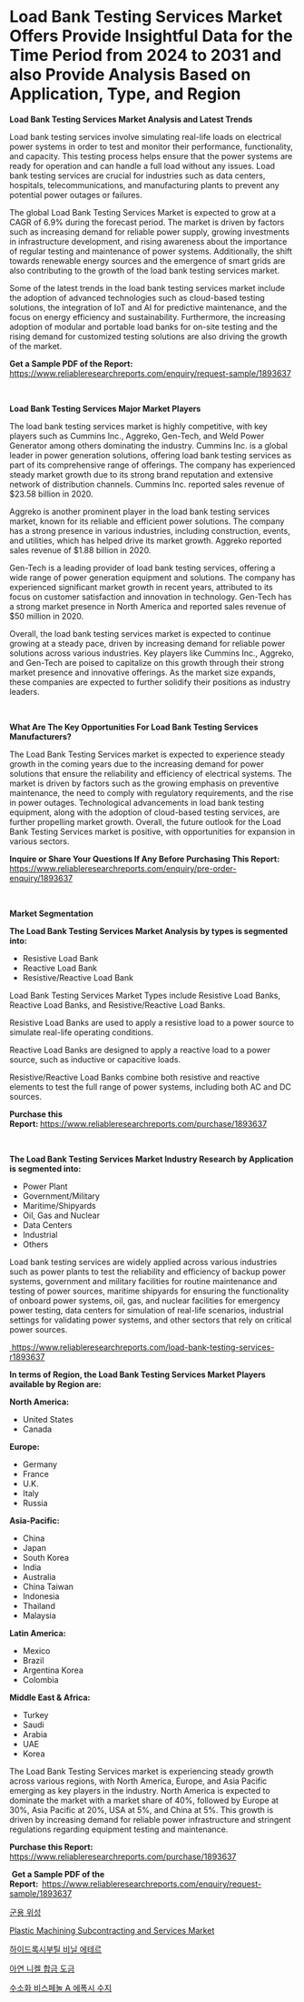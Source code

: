 <p><h1>Load Bank Testing Services Market Offers Provide Insightful Data for the Time Period from 2024 to 2031 and also Provide Analysis Based on Application, Type, and Region</h1></p><p><strong>Load Bank Testing Services Market Analysis and Latest Trends</strong></p>
<p><p>Load bank testing services involve simulating real-life loads on electrical power systems in order to test and monitor their performance, functionality, and capacity. This testing process helps ensure that the power systems are ready for operation and can handle a full load without any issues. Load bank testing services are crucial for industries such as data centers, hospitals, telecommunications, and manufacturing plants to prevent any potential power outages or failures.</p><p>The global Load Bank Testing Services Market is expected to grow at a CAGR of 6.9% during the forecast period. The market is driven by factors such as increasing demand for reliable power supply, growing investments in infrastructure development, and rising awareness about the importance of regular testing and maintenance of power systems. Additionally, the shift towards renewable energy sources and the emergence of smart grids are also contributing to the growth of the load bank testing services market.</p><p>Some of the latest trends in the load bank testing services market include the adoption of advanced technologies such as cloud-based testing solutions, the integration of IoT and AI for predictive maintenance, and the focus on energy efficiency and sustainability. Furthermore, the increasing adoption of modular and portable load banks for on-site testing and the rising demand for customized testing solutions are also driving the growth of the market.</p></p>
<p><strong>Get a Sample PDF of the Report:&nbsp;</strong> <a href="https://www.reliableresearchreports.com/enquiry/request-sample/1893637">https://www.reliableresearchreports.com/enquiry/request-sample/1893637</a></p>
<p>&nbsp;</p>
<p><strong>Load Bank Testing Services Major Market Players</strong></p>
<p><p>The load bank testing services market is highly competitive, with key players such as Cummins Inc., Aggreko, Gen-Tech, and Weld Power Generator among others dominating the industry. Cummins Inc. is a global leader in power generation solutions, offering load bank testing services as part of its comprehensive range of offerings. The company has experienced steady market growth due to its strong brand reputation and extensive network of distribution channels. Cummins Inc. reported sales revenue of $23.58 billion in 2020.</p><p>Aggreko is another prominent player in the load bank testing services market, known for its reliable and efficient power solutions. The company has a strong presence in various industries, including construction, events, and utilities, which has helped drive its market growth. Aggreko reported sales revenue of $1.88 billion in 2020.</p><p>Gen-Tech is a leading provider of load bank testing services, offering a wide range of power generation equipment and solutions. The company has experienced significant market growth in recent years, attributed to its focus on customer satisfaction and innovation in technology. Gen-Tech has a strong market presence in North America and reported sales revenue of $50 million in 2020.</p><p>Overall, the load bank testing services market is expected to continue growing at a steady pace, driven by increasing demand for reliable power solutions across various industries. Key players like Cummins Inc., Aggreko, and Gen-Tech are poised to capitalize on this growth through their strong market presence and innovative offerings. As the market size expands, these companies are expected to further solidify their positions as industry leaders.</p></p>
<p>&nbsp;</p>
<p><strong>What Are The Key Opportunities For Load Bank Testing Services Manufacturers?</strong></p>
<p><p>The Load Bank Testing Services market is expected to experience steady growth in the coming years due to the increasing demand for power solutions that ensure the reliability and efficiency of electrical systems. The market is driven by factors such as the growing emphasis on preventive maintenance, the need to comply with regulatory requirements, and the rise in power outages. Technological advancements in load bank testing equipment, along with the adoption of cloud-based testing services, are further propelling market growth. Overall, the future outlook for the Load Bank Testing Services market is positive, with opportunities for expansion in various sectors.</p></p>
<p><strong>Inquire or Share Your Questions If Any Before Purchasing This Report:</strong> <a href="https://www.reliableresearchreports.com/enquiry/pre-order-enquiry/1893637">https://www.reliableresearchreports.com/enquiry/pre-order-enquiry/1893637</a></p>
<p>&nbsp;</p>
<p><strong>Market Segmentation</strong></p>
<p><strong>The Load Bank Testing Services Market Analysis by types is segmented into:</strong></p>
<p><ul><li>Resistive Load Bank</li><li>Reactive Load Bank</li><li>Resistive/Reactive Load Bank</li></ul></p>
<p><p>Load Bank Testing Services Market Types include Resistive Load Banks, Reactive Load Banks, and Resistive/Reactive Load Banks. </p><p>Resistive Load Banks are used to apply a resistive load to a power source to simulate real-life operating conditions. </p><p>Reactive Load Banks are designed to apply a reactive load to a power source, such as inductive or capacitive loads. </p><p>Resistive/Reactive Load Banks combine both resistive and reactive elements to test the full range of power systems, including both AC and DC sources.</p></p>
<p><strong>Purchase this Report:&nbsp;</strong><a href="https://www.reliableresearchreports.com/purchase/1893637">https://www.reliableresearchreports.com/purchase/1893637</a></p>
<p>&nbsp;</p>
<p><strong>The Load Bank Testing Services Market Industry Research by Application is segmented into:</strong></p>
<p><ul><li>Power Plant</li><li>Government/Military</li><li>Maritime/Shipyards</li><li>Oil, Gas and Nuclear</li><li>Data Centers</li><li>Industrial</li><li>Others</li></ul></p>
<p><p>Load bank testing services are widely applied across various industries such as power plants to test the reliability and efficiency of backup power systems, government and military facilities for routine maintenance and testing of power sources, maritime shipyards for ensuring the functionality of onboard power systems, oil, gas, and nuclear facilities for emergency power testing, data centers for simulation of real-life scenarios, industrial settings for validating power systems, and other sectors that rely on critical power sources.</p></p>
<p><a href="https://www.reliableresearchreports.com/load-bank-testing-services-r1893637">&nbsp;https://www.reliableresearchreports.com/load-bank-testing-services-r1893637</a></p>
<p><strong>In terms of Region, the Load Bank Testing Services Market Players available by Region are:</strong></p>
<p>
    <p> <strong> North America: </strong>
        <ul>
            <li>United States</li>
            <li>Canada</li>
        </ul>
        </p> 
    <p> <strong> Europe: </strong>
        <ul>
            <li>Germany</li>
            <li>France</li>
            <li>U.K.</li>
            <li>Italy</li>
            <li>Russia</li>
        </ul>
        </p> 
    <p> <strong> Asia-Pacific: </strong>
        <ul>
            <li>China</li>
            <li>Japan</li>
            <li>South Korea</li>
            <li>India</li>
            <li>Australia</li>
            <li>China Taiwan</li>
            <li>Indonesia</li>
            <li>Thailand</li>
            <li>Malaysia</li>
        </ul>
        </p> 
    <p> <strong> Latin America: </strong>
        <ul>
            <li>Mexico</li>
            <li>Brazil</li>
            <li>Argentina Korea</li>
            <li>Colombia</li>
        </ul>
        </p> 
    <p> <strong> Middle East & Africa: </strong>
        <ul>
            <li>Turkey</li>
            <li>Saudi</li>
            <li>Arabia</li>
            <li>UAE</li>
            <li>Korea</li>
        </ul>
    </p>
    </p>
<p><p>The Load Bank Testing Services market is experiencing steady growth across various regions, with North America, Europe, and Asia Pacific emerging as key players in the industry. North America is expected to dominate the market with a market share of 40%, followed by Europe at 30%, Asia Pacific at 20%, USA at 5%, and China at 5%. This growth is driven by increasing demand for reliable power infrastructure and stringent regulations regarding equipment testing and maintenance.</p></p>
<p><strong>Purchase this Report: </strong><a href="https://www.reliableresearchreports.com/purchase/1893637">https://www.reliableresearchreports.com/purchase/1893637</a></p>
<p>&nbsp;<strong>Get a Sample PDF of the Report:&nbsp;&nbsp;</strong><a href="https://www.reliableresearchreports.com/enquiry/request-sample/1893637">https://www.reliableresearchreports.com/enquiry/request-sample/1893637</a></p>
<p><strong></strong></p>
<p><p><a href="https://medium.com/@felipegrrady654556/%EA%B5%B0%EC%82%AC-%EC%9C%84%EC%84%B1-%EC%8B%9C%EC%9E%A5-%EC%A7%80%ED%91%9C-%ED%95%B4%EB%8F%85-%EC%8B%9C%EC%9E%A5-%EC%A0%90%EC%9C%A0%EC%9C%A8-%ED%8A%B8%EB%A0%8C%EB%93%9C-%EB%B0%8F-%EC%84%B1%EC%9E%A5-%ED%8C%A8%ED%84%B4-40a14efb6ad5">군용 위성</a></p><p><a href="https://github.com/timeliteaut/Market-Research-Report-List-2/blob/main/plastic-machining-subcontracting-and-services-market.md">Plastic Machining Subcontracting and Services Market</a></p><p><a href="https://github.com/durgin521/Market-Research-Report-List-1/blob/main/172569461806.md">하이드록시부틸 비닐 에테르</a></p><p><a href="https://medium.com/@obiemante1922/%EC%95%84%EC%97%B0-%EB%8B%88%EC%BC%88-%ED%95%A9%EA%B8%88-%EB%8F%84%EA%B8%88-%EC%8B%9C%EC%9E%A5%EC%9D%80-%EC%8B%9C%EC%9E%A5-%EC%A0%90%EC%9C%A0%EC%9C%A8-%EC%8B%9C%EC%9E%A5-%EB%8F%99%ED%96%A5-%EB%B0%8F-%EC%8B%9C%EC%9E%A5-%EC%84%B1%EC%9E%A5%EC%97%90-%EB%8C%80%ED%95%9C-%EC%A0%95%EB%B3%B4%EB%A5%BC-%EC%A0%9C%EA%B3%B5%ED%95%A9%EB%8B%88%EB%8B%A4-21c8dfaf3ffc">아연 니켈 합금 도금</a></p><p><a href="https://github.com/novabrown3/Market-Research-Report-List-1/blob/main/268555761804.md">수소화 비스페놀 A 에폭시 수지</a></p></p>